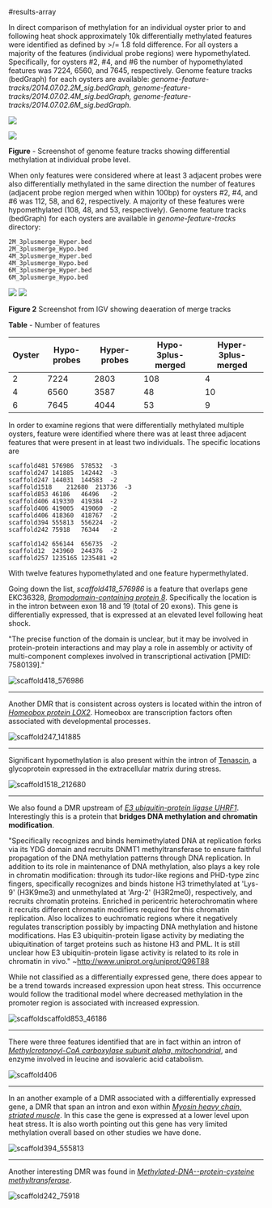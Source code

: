 #results-array

In direct comparison of methylation for an individual oyster prior to and following heat shock approximately 10k differentially methylated features were identified as defined by >/= 1.8 fold difference.  For all oysters a majority of the features (individual probe regions) were hypomethylated. Specifically, for oysters #2, #4, and #6 the number of hypomethylated features was 7224, 6560, and 7645, respectively.  Genome feature tracks (bedGraph) for each oysters are available:  _genome-feature-tracks/2014.07.02.2M_sig.bedGraph, genome-feature-tracks/2014.07.02.4M_sig.bedGraph, genome-feature-tracks/2014.07.02.6M_sig.bedGraph_.   

![](./figures/igv-dmr-1.png)

![](https://www.authorea.com/users/3858/articles/18000/master/file/figures/igv-dmr-1.png)

**Figure** - Screenshot of genome feature tracks showing differential methylation at individual probe level.


When only features were considered where at least 3 adjacent probes were also differentially methylated in the same direction the number of features (adjacent probe region merged when within 100bp) for oysters #2, #4, and #6 was 112, 58, and 62, respectively.  A majority of these features were hypomethylated (108, 48, and 53, respectively). Genome feature tracks (bedGraph) for each oysters are available in _genome-feature-tracks_ directory: 
```  
2M_3plusmerge_Hyper.bed2M_3plusmerge_Hypo.bed4M_3plusmerge_Hyper.bed4M_3plusmerge_Hypo.bed6M_3plusmerge_Hyper.bed6M_3plusmerge_Hypo.bed
```

![](./figures/igv-dmr-2.png)
![](https://www.authorea.com/users/3858/articles/18000/master/file/figures/igv-dmr-2.png)

**Figure 2** Screenshot from IGV showing deaeration of merge tracks

**Table** - Number of features

Oyster | Hypo-probes | Hyper-probes | Hypo-3plus-merged | Hyper-3plus-merged
--- | --- | --- | --- | ---
2 | 7224 | 2803 | 108 | 4
4 | 6560 | 3587 | 48 | 10
6 | 7645 | 4044 | 53 | 9


In order to examine regions that were differentially methylated multiple oysters, feature were identified where there was at least three adjacent features that were present in at least two individuals. The specific locations are

```
scaffold481 576986  578532  -3
scaffold247 141885  142442  -3
scaffold247 144031  144583  -2
scaffold1518    212680  213736  -3
scaffold853 46186   46496   -2
scaffold406 419330  419384  -2
scaffold406 419005  419060  -2
scaffold406 418360  418767  -2
scaffold394 555813  556224  -2
scaffold242 75918   76344   -2

scaffold142 656144  656735  -2
scaffold12  243960  244376  -2
scaffold257 1235165 1235481 +2
```

With twelve features hypomethylated and one feature hypermethylated.

Going down the list, _scaffold418_576986_ is a feature that overlaps gene EKC36328, [_Bromodomain-containing protein 8_](http://www.uniprot.org/uniprot/K1QRE8). Specifically the location is in the intron between exon 18 and 19 (total of 20 exons). This gene is differentially expressed, that is expressed at an elevated level following heat shock.

"The precise function of the domain is unclear, but it may be involved in protein-protein interactions and may play a role in assembly or activity of multi-component complexes involved in transcriptional activation [PMID: 7580139]."


![scaffold418_576986](./figures/scaffold481_576986.png)

---
Another DMR that is consistent across oysters is located within the intron of [_Homeobox protein LOX2_](http://www.uniprot.org/uniprot/K1RXD0). Homeobox are transcription factors often associated with developmental processes.


![scaffold247_141885](./figures/scaffold247_141885.png)

---

Significant hypomethylation is also present within the intron of [Tenascin](http://www.uniprot.org/uniprot/K1PZ30), a glycoprotein expressed in the extracellular matrix during stress.

![scaffold1518_212680](./figures/scaffold1518_212680.png)  

---

We also found a DMR upstream of [_E3 ubiquitin-protein ligase UHRF1_](http://www.ncbi.nlm.nih.gov/protein?cmd=Retrieve&dopt=GenPept&list_uids=405967132).  Interestingly this is a protein that **bridges DNA methylation and chromatin modification**. 

"Specifically recognizes and binds hemimethylated DNA at replication forks via its YDG domain and recruits DNMT1 methyltransferase to ensure faithful propagation of the DNA methylation patterns through DNA replication. In addition to its role in maintenance of DNA methylation, also plays a key role in chromatin modification: through its tudor-like regions and PHD-type zinc fingers, specifically recognizes and binds histone H3 trimethylated at 'Lys-9' (H3K9me3) and unmethylated at 'Arg-2' (H3R2me0), respectively, and recruits chromatin proteins. Enriched in pericentric heterochromatin where it recruits different chromatin modifiers required for this chromatin replication. Also localizes to euchromatic regions where it negatively regulates transcription possibly by impacting DNA methylation and histone modifications. Has E3 ubiquitin-protein ligase activity by mediating the ubiquitination of target proteins such as histone H3 and PML. It is still unclear how E3 ubiquitin-protein ligase activity is related to its role in chromatin in vivo." ~http://www.uniprot.org/uniprot/Q96T88

While not classified as a differentially expressed gene, there does appear to be a trend towards increased expression upon heat stress. This occurrence would follow the traditional model where decreased methylation in the promoter region is associated with increased expression.

![scaffoldscaffold853_46186](./figures/scaffold853_46186.png)  

---

There were three features identified that are in fact within an intron of [_Methylcrotonoyl-CoA carboxylase subunit alpha, mitochondrial_](http://www.uniprot.org/uniprot/K1RSA6), and enzyme involved in leucine and isovaleric acid catabolism.

![scaffold406](./figures/scaffold406.png)  

---

In an another example of a DMR associated with a differentially expressed gene, a DMR that span an intron and exon within [_Myosin heavy chain, striated muscle_](http://www.uniprot.org/uniprot/K1RSS3).  In this case the gene is expressed at a lower level upon heat stress.  It is also worth pointing out this gene has very limited methylation overall based on other studies we have done. 

![scaffold394_555813](./figures/scaffold394_555813.png)

---

Another interesting DMR was found in [_Methylated-DNA--protein-cysteine methyltransferase_](http://www.uniprot.org/uniprot/K1RE67). 

![scaffold242_75918](./figures/scaffold242_75918.png)
